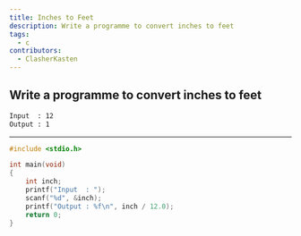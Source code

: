 ```yaml
---
title: Inches to Feet
description: Write a programme to convert inches to feet
tags:
  - c
contributors:
  - ClasherKasten
---
```


## Write a programme to convert inches to feet

```txt
Input  : 12
Output : 1
```

---

<CodeBlock>

```c
#include <stdio.h>

int main(void)
{
    int inch;
    printf("Input  : ");
    scanf("%d", &inch);
    printf("Output : %f\n", inch / 12.0);
    return 0;
}
```

</CodeBlock>
